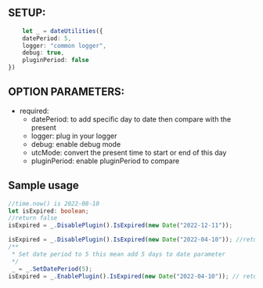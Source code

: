 ## SETUP:
```ts
    let _ = dateUtilities({
    datePeriod: 5,
    logger: "common logger",
    debug: true,
    pluginPeriod: false
})
```

## OPTION PARAMETERS:
- required: 
  + datePeriod: to add specific day to date then compare with the present
  + logger: plug in your logger
  + debug: enable debug mode
  + utcMode: convert the present time to start or end of this day
  + pluginPeriod: enable pluginPeriod to compare

## Sample usage

```ts
//time.now() is 2022-08-10
let isExpired: boolean;
//return false
isExpired = _.DisablePlugin().IsExpired(new Date("2022-12-11"));

isExpired = _.DisablePlugin().IsExpired(new Date("2022-04-10")); //return true time.now() > 2022-04-10   
/**
 * Set date period to 5 this mean add 5 days to date parameter
 */
 _ = _.SetDatePeriod(5);
isExpired = _.EnablePlugin().IsExpired(new Date("2022-04-10")); // return false time.now() < 2022-09-10   

```